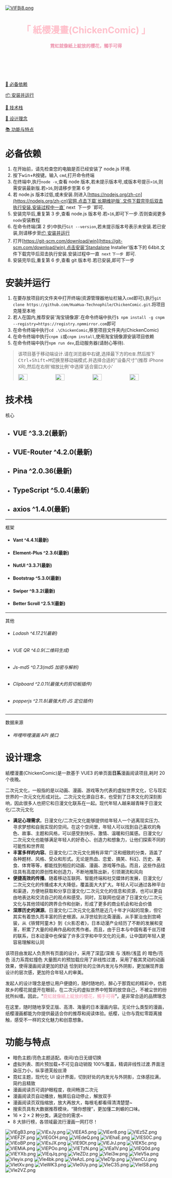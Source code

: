 [![VIFBj8.png](https://i.imgloc.com/2023/06/25/VIFBj8.png)](https://github.com/HuaHua-Technophile/ChickenComic)

<h1 align="center" style="color:pink;">「 紙櫻漫畫(ChickenComic) 」</h1>

<h4 align="center" style="color:#ED93AD;">霓虹就像紙上綻放的櫻花，觸手可得</h4>

<br />
<br />
<br />
<br />

[🐛 必备依赖](#必备依赖)

[📦 安装并运行](#安装并运行)

[👻 技术栈](#技术栈)

[📖 设计理念](#设计理念)

[📚 功能与特点](#功能与特点)

# 必备依赖

1. 在开始前，请先检查您的电脑是否已经安装了 node.js 环境.
2. 按下<kbd>win</kbd>+<kbd>R</kbd>按键。输入 `cmd`,打开命令终端
3. 在终端中,执行`node -v`,查看 node 版本,若未提示版本号,或版本号提示`<16`,则需安装最新版.若`>16`,则请移步至第 6 步
4. 若 node.js 版本过低,或未安装.则进入[https://nodejs.org/zh-cn](https://nodejs.org/zh-cn)官网,点击下载`长期维护版`.文件下载完毕后双击执行安装.安装过程中一直` next` `下一步 `即可.
5. 安装完毕后,重复第 3 步,查看 node.js 版本号.若`>16`,即可下一步.否则查阅更多`node`安装教程
6. 在命令终端(第 2 步)中执行`Git --version`,若未提示版本号表示未安装.若已安装,则请移步至[📦 安装并运行](#安装并运行)
7. 打开[https://git-scm.com/download/win](https://git-scm.com/download/win),点击安装'Standalone Installer'版本下的 64bit.文件下载完毕后双击执行安装.安装过程中一直` next` `下一步 `即可.
8. 安装完毕后,重复第 6 步,查看 git 版本号.若已安装,即可下一步

# 安装并运行

1. 在要存放项目的文件夹中打开终端(资源管理器地址栏输入`cmd`即可),执行`git clone https://github.com/HuaHua-Technophile/ChickenComic.git`.将项目克隆至本地
2. 若人在国内,推荐安装'淘宝镜像源'.在命令终端中执行`$ npm install -g cnpm --registry=https://registry.npmmirror.com`即可
3. 在命令终端中执行`cd .\ChickenComic`,移至项目文件夹内(ChickenComic)
4. 在命令终端中执行`cnpm i`或`cnpm install`,使用淘宝镜像源安装项目依赖
5. 在命令终端中执行`npm run dev`,启动服务器(请耐心等待).

> 该项目基于移动端设计.请在浏览器中<kbd>右键</kbd>,选择最下方的`检查`.然后按下<kbd>Ctrl</kbd>+<kbd>Shift</kbd>+<kbd>M</kbd>切换至移动端模式.并选择合适的"设备尺寸"(推荐 iPhone XR),然后在右侧'缩放比例'中选择'适合窗口大小'
>
> <div style="display:flex;align-items:center;"><img src="https://i.imgloc.com/2023/05/31/VWgTPv.png"style="width:25%"/><img src="https://i.imgloc.com/2023/05/31/VWg1W3.png"style="width:25%"/><img src="https://i.imgloc.com/2023/05/31/VWgu48.png"style="width:25%"/><img src="https://i.imgloc.com/2023/05/31/VWxZNZ.png"style="width:25%"/></div>

# 技术栈

核心

- ## VUE ^3.3.2(最新)
- ## VUE-Router ^4.2.0(最新)
- ## Pina ^2.0.36(最新)
- ## TypeScript ^5.0.4(最新)
- ## axios ^1.4.0(最新)

---

框架

- #### Vant ^4.4.1(最新)
- #### Element-Plus ^2.3.6(最新)
- #### NutUI ^3.3.7(最新)
- #### Bootstrap ^5.3.0(最新)
- #### Swiper ^9.3.2(最新)
- #### Better Scroll ^2.5.1(最新)

---

其他

- ###### Lodash ^4.17.21(最新)
- ###### VUE QR ^4.0.9(二维码生成)
- ###### Js-md5 ^0.7.3(md5 加密与解析)
- ###### Clipboard ^2.0.11(最强大的剪切板插件)
- ###### popperjs ^2.11.8(最强大的 JS 定位插件)

---

数据来源

- ###### 哔哩哔哩漫画 API 接口

# 设计理念

紙櫻漫畫(ChickenComic)是一款基于 VUE3 的单页面<strong>日系</strong>漫画阅读项目,耗时 20 个夜晚。

二次元文化，一般指的是以动画、漫画、游戏等为代表的虚拟世界文化，它与现实世界的一次元文化形成对比。二次元文化源自日本，也受到了日本文化的深刻影响，因此很多人也把它和日漫文化联系在一起。现代年轻人越来越青睐于日漫文化/二次元文化

- **满足心理需求**。日漫文化/二次元文化能够提供给年轻人一个逃离现实压力、寻求梦想和自我实现的空间。在这个空间里，年轻人可以找到自己喜欢的角色、故事、主题和风格，可以感受到快乐、激情、温暖和归属感。日漫文化/二次元文化也能够满足年轻人的好奇心、创造力和想象力，让他们探索不同的可能性和世界观
- **丰富多样的内容**。日漫文化/二次元文化拥有非常广泛和细致的分类，涵盖了各种题材、风格、受众和形式。无论是热血、恋爱、搞笑、科幻、历史、美食、体育等等，都能找到相应的动画、漫画、游戏等作品。而且，这些作品往往具有高度的原创性和创造力，不断地推陈出新，引领潮流和风向
- **便捷高效的传播**。随着移动互联网、智能终端和社交媒体的发展，日漫文化/二次元文化的传播成本大大降低，覆盖面大大扩大。年轻人可以通过各种平台和渠道，方便地获取和分享日漫文化/二次元文化的信息和资源，也可以更自由地表达和交流自己的观点和感受。同时，互联网也促进了日漫文化/二次元文化与其他领域的跨界合作和创新，形成了更多的商业机会和社会价值
- **深厚历史的渊源**。日漫文化/二次元文化虽然是近几十年才兴起的现象，但它其实有着悠久而丰富的历史根源。从浮世绘到北斋漫画，从手冢治虫到宫崎骏，从《铁臂阿童木》到《火影忍者》，日本动漫产业经历了不断的发展和变革，积累了大量的经典作品和优秀作者。而且，由于日本与中国有着千丝万缕的联系，日本动漫中也保留了许多汉字和中华文化的元素，让中国的年轻人更容易理解和认同

该项目由发起人负责所有页面的设计，采用了深蓝/深紫 与 浅粉/浅蓝 的 暗色/亮色 活力系霓虹撞色
大量图片的预加载应用了非线性过渡，采用了极其灵动的动画效果，使得漫画阅读更加的舒适
恰到好处的立体内发光与外阴影，更加展现界面设计的层次感，更加符合年轻人的审美。

发起人的设计理念是想让用户便捷的，随时随地的，醉心于那霓虹的精彩中，仿若故乡的樱花就盛开在眼前，在二次元的虚拟世界中短暂的放空自己，不被尘世的纷扰所纠缠。因此，“<span style="color:#ED93AD">霓虹就像紙上綻放的櫻花，觸手可得</span>”，是非常合适的品牌理念

在这里，随时随地享受正版、高清、海量的日本漫画内容。无论什么类型的漫画，纸樱漫画都能为你提供最适合你的推荐和阅读体验。纸樱，让你与霓虹零距离接触，感受不一样的文化魅力和创意想象。

# 功能与特点

- 暗色主题/亮色主题适配。夜间/白日无缝切换
- 虚拟列表、图片预加载+不可见自动销毁 100%覆盖，精调非线性过渡.界面渲染压力小，纵享德芙般丝滑
- 霓虹主题，现代化 UI 设计界面，切到好处的内发光与外阴影，立体感拉满，简约且精致
- 漫画阅读页可调护眼程度，夜间畅游二次元
- 漫画阅读页自动播放，触屏后自动停止，解放双手
- 漫画阅读页双指缩放，放大再放大，每根毛都看得清清楚楚~
- 搜索页具有大数据推荐模块，“猜你想搜”，更加懂二刺螈的口味。
- 16 × 2 × 2 种分类，满足你的需求~
- 8 大排行榜，各领域最流行漫画一网打尽！

![VIEgB3.png](https://i.imgloc.com/2023/06/24/VIEgB3.png)
![VIExJy.png](https://i.imgloc.com/2023/06/24/VIExJy.png)
![VIEEA5.png](https://i.imgloc.com/2023/06/24/VIEEA5.png)
![VIEer8.png](https://i.imgloc.com/2023/06/24/VIEer8.png)
![VIEz5Z.png](https://i.imgloc.com/2023/06/24/VIEz5Z.png)
![VIEFZF.png](https://i.imgloc.com/2023/06/24/VIEFZF.png)
![VIEGOH.png](https://i.imgloc.com/2023/06/24/VIEGOH.png)
![VIEdeQ.png](https://i.imgloc.com/2023/06/24/VIEdeQ.png)
![VIEhaE.png](https://i.imgloc.com/2023/06/24/VIEhaE.png)
![VIES0C.png](https://i.imgloc.com/2023/06/24/VIES0C.png)
![VIEoBP.png](https://i.imgloc.com/2023/06/24/VIEoBP.png)
![VIEsJX.png](https://i.imgloc.com/2023/06/24/VIEsJX.png)
![VIE9Dt.png](https://i.imgloc.com/2023/06/24/VIE9Dt.png)
![VIEJrJ.png](https://i.imgloc.com/2023/06/24/VIEJrJ.png)
![VIEK5c.png](https://i.imgloc.com/2023/06/24/VIEK5c.png)
![VIEMiA.png](https://i.imgloc.com/2023/06/24/VIEMiA.png)
![VIEPOo.png](https://i.imgloc.com/2023/06/24/VIEPOo.png)
![VIETzN.png](https://i.imgloc.com/2023/06/24/VIETzN.png)
![VIEa1V.png](https://i.imgloc.com/2023/06/24/VIEa1V.png)
![VIEQ0d.png](https://i.imgloc.com/2023/06/24/VIEQ0d.png)
![VIEYXb.png](https://i.imgloc.com/2023/06/24/VIEYXb.png)
![VIEqJq.png](https://i.imgloc.com/2023/06/24/VIEqJq.png)
![VIeZDz.png](https://i.imgloc.com/2023/06/24/VIeZDz.png)
![VIei3w.png](https://i.imgloc.com/2023/06/24/VIei3w.png)
![VIeV5a.png](https://i.imgloc.com/2023/06/24/VIeV5a.png)
![VIeyix.png](https://i.imgloc.com/2023/06/24/VIeyix.png)
![VIe4bk.png](https://i.imgloc.com/2023/06/24/VIe4bk.png)
![VIeAzL.png](https://i.imgloc.com/2023/06/24/VIeAzL.png)
![VIeD1p.png](https://i.imgloc.com/2023/06/24/VIeD1p.png)
![VIenCU.png](https://i.imgloc.com/2023/06/24/VIenCU.png)
![VIetXv.png](https://i.imgloc.com/2023/06/24/VIetXv.png)
![VIeWK3.png](https://i.imgloc.com/2023/06/24/VIeWK3.png)
![VIe0Uy.png](https://i.imgloc.com/2023/06/24/VIe0Uy.png)
![VIeC35.png](https://i.imgloc.com/2023/06/24/VIeC35.png)
![VIelS8.png](https://i.imgloc.com/2023/06/24/VIelS8.png)
![VIe2VZ.png](https://i.imgloc.com/2023/06/24/VIe2VZ.png)
